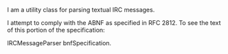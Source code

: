I am a utility class for parsing textual IRC messages.

I attempt to comply with the ABNF as specified in RFC 2812. To see the text of this portion of the specification:

IRCMessageParser bnfSpecification.

